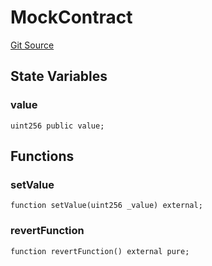 # MockContract
[Git Source](https://github.com-smastropiero/SherryLabs/sherry-contracts/blob/ef85f626b2f11fa0f36e09ddd8fdd3d9da90d8ba/contracts/mock/MockContract.sol)


## State Variables
### value

```solidity
uint256 public value;
```


## Functions
### setValue


```solidity
function setValue(uint256 _value) external;
```

### revertFunction


```solidity
function revertFunction() external pure;
```

